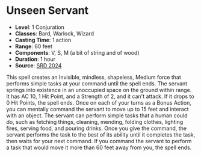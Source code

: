 # Unseen Servant

- **Level**: 1 Conjuration
- **Classes**: Bard, Warlock, Wizard
- **Casting Time**: 1 action
- **Range**: 60 feet
- **Components**: V, S, M (a bit of string and of wood)
- **Duration**: 1 hour
- **Source**: [SRD 2024](../../../srds/SRD_2024.pdf)

This spell creates an Invisible, mindless, shapeless, Medium force that performs simple tasks at your command until the spell ends. The servant springs into existence in an unoccupied space on the ground within range. It has AC 10, 1 Hit Point, and a Strength of 2, and it can't attack. If it drops to 0 Hit Points, the spell ends. Once on each of your turns as a Bonus Action, you can mentally command the servant to move up to 15 feet and interact with an object. The servant can perform simple tasks that a human could do, such as fetching things, cleaning, mending, folding clothes, lighting fires, serving food, and pouring drinks. Once you give the command, the servant performs the task to the best of its ability until it completes the task, then waits for your next command. If you command the servant to perform a task that would move it more than 60 feet away from you, the spell ends.


